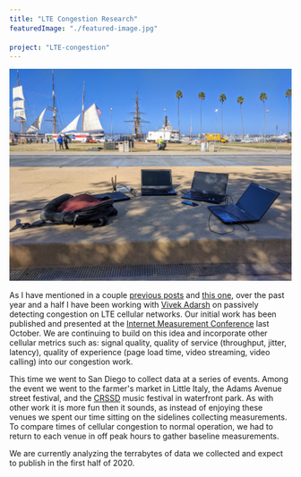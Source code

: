 ```yaml
---
title: "LTE Congestion Research"
featuredImage: "./featured-image.jpg" 

project: "LTE-congestion"
---
```


<div class="img-right"><img src="featured-image.jpg" alt="Cellular monitoring in San Diego Waterfront park"></div>

As I have mentioned in a couple  [previous posts](/posts/2019-03-16-sd-congestion/) and  [this one](/posts/2019-02-21-lte-congestion/), over the past year and a half I have been working with [Vivek Adarsh](https://www.linkedin.com/in/vivekadarsh) on passively detecting congestion on LTE cellular networks.  Our initial work has been published and presented at the [Internet Measurement Conference](/papers/2019-10-21-paper-imc/) last October. We are continuing to build on this idea and incorporate other cellular metrics such as: signal quality, quality of service (throughput, jitter, latency), quality of experience (page load time, video streaming, video calling) into our congestion work.

This time we went to San Diego to collect data at a series of events. Among the event we went to the farmer's market in Little Italy, the Adams Avenue street festival, and the [CRSSD](https://www.crssdfest.com/) music festival in waterfront park. As with other work it is more fun then it sounds, as instead of enjoying these venues we spent our time sitting on the sidelines collecting measurements. To compare times of cellular congestion to normal operation, we had to return to each venue in off peak hours to gather baseline measurements.

We are currently analyzing the terrabytes of data we collected and expect to publish in the first half of 2020. 
